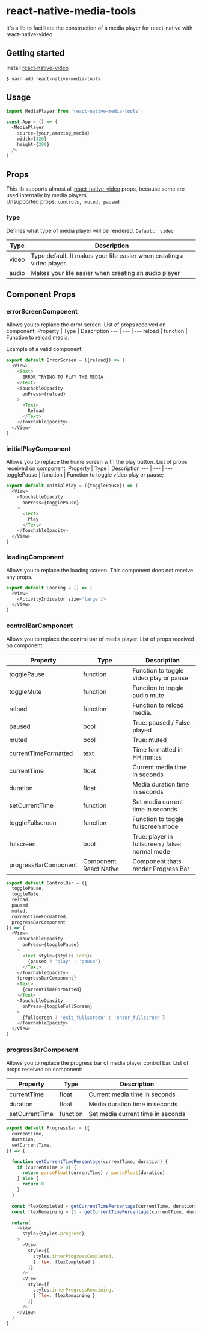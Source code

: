 
# react-native-media-tools
It's a lib to facilitate the construction of a media player for react-native with react-native-video

## Getting started

Install [react-native-video](https://github.com/react-native-community/react-native-video)

`$ yarn add react-native-media-tools`

## Usage
```javascript
import MediaPlayer from 'react-native-media-tools';

const App = () => (
  <MediaPlayer
    source={your_amazing_media}
    width={320}
    height={200}
  />
)
```

## Props
This lib supports almost all [react-native-video](https://github.com/react-native-community/react-native-video) props, because some are used internally by media players.\
Unsupported props: `controls, muted, paused`

### type
Defines what type of media player will be rendered. `Default: video`

Type | Description
--- | ---
video | Type default. It makes your life easier when creating a video player.
audio | Makes your life easier when creating an audio player


## Component Props
### errorScreenComponent
Allows you to replace the error screen. List of props received on component:
Property | Type | Description
--- | --- | ---
reload | function | Function to reload media.

Example of a valid component:
```javascript
export default ErrorScreen = ({reload}) => (
  <View>
    <Text>
      ERROR TRYING TO PLAY THE MEDIA
    </Text>
    <TouchableOpacity 
      onPress={reload}
    >
      <Text>
        Reload
      </Text>
    </TouchableOpacity>
  </View>
)
```

### initialPlayComponent 
Allows you to replace the home screen with the play button. List of props received on component:
Property | Type | Description
--- | --- | ---
togglePause | function | Function to toggle vídeo play or pause;

```javascript
export default InitialPlay = ({togglePause}) => (
  <View>
    <TouchableOpacity 
      onPress={togglePause}
    >
      <Text>
        Play
      </Text>
    </TouchableOpacity>
  </View>
)
```

### loadingComponent 
Allows you to replace the loading screen. This component does not receive any props.

```javascript
export default Loading = () => (
  <View>
    <ActivityIndicator size='large'/>
  </View>
)
```

### controlBarComponent
Allows you to replace the control bar of media player. List of props received on component:

Property | Type | Description
--- | --- | ---
togglePause | function | Function to toggle vídeo play or pause
toggleMute | function | Function to toggle audio mute
reload | function | Function to reload media.
paused | bool | True: paused / False: played 
muted | bool | True: muted
currentTimeFormatted | text | Time formatted in HH:mm:ss
currentTime | float | Current media time in seconds
duration | float | Media duration time in seconds
setCurrentTime | function | Set media current time in seconds
toggleFullscreen | function | Function to toggle fullscreen mode
fulscreen | bool | True: player in fullscreen / false: normal mode
progressBarComponent | Component React Native | Component thats render Progress Bar


```javascript
export default ControlBar = ({
  togglePause, 
  toggleMute, 
  reload, 
  paused, 
  muted, 
  currentTimeFormatted,
  progressBarComponent
}) => (
  <View>
    <TouchableOpacity
      onPress={togglePause}
    >
      <Text style={styles.icon}>
        {paused ? 'play' : 'pause'}
      </Text>
    </TouchableOpacity>
    {progressBarComponent}
    <Text>
      {currentTimeFormatted}
    </Text>
    <TouchableOpacity
      onPress={toggleFullScreen}
    >
      {fullscreen ? 'exit_fullscreen' : 'enter_fullscreen'}
    </TouchableOpacity>
  </View>
)
```

### progressBarComponent
Allows you to replace the progress bar of media player control bar. List of props received on component:

Property | Type | Description
--- | --- | ---
currentTime | float | Current media time in seconds
duration | float | Media duration time in seconds
setCurrentTime | function | Set media current time in seconds


```javascript
export default ProgressBar = ({
  currentTime,
  duration,
  setCurrentTime,
}) => {

  function getCurrentTimePercentage(currentTime, duration) {
    if (currentTime > 0) {
      return parseFloat(currentTime) / parseFloat(duration)
    } else {
      return 0
    }
  }

  const flexCompleted = getCurrentTimePercentage(currentTime, duration) * 100;
  const flexRemaining = (1 - getCurrentTimePercentage(currentTime, duration)) * 100;

  return(
    <View 
      style={styles.progress}
    >
      <View
        style={[
          styles.innerProgressCompleted, 
          { flex: flexCompleted }
        ]}
      />
      <View 
        style={[
          styles.innerProgressRemaining, 
          { flex: flexRemaining }
        ]}
      />
    </View>
  )
}
```